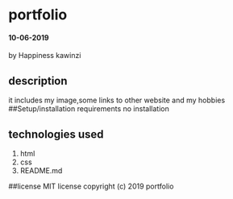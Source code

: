 # portfolio
#### 10-06-2019
by Happiness kawinzi
## description
it includes my image,some links to other website and my hobbies
##Setup/installation requirements
no installation
## technologies used
<ol>
 <li>html</li>
 <li>css</li>
 <li>README.md</li>
 </ol>

 ##license
 MIT license
 copyright (c) 2019 portfolio

